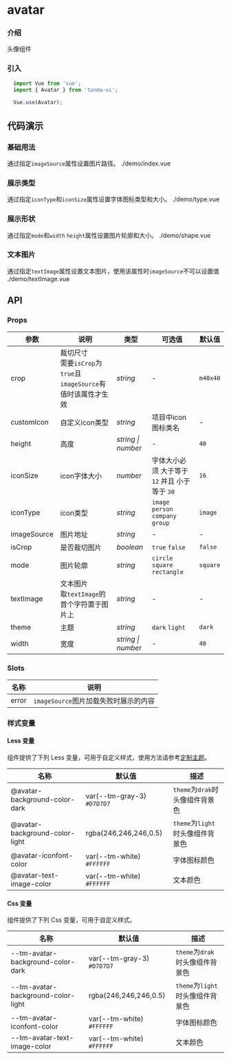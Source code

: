 # avatar

### 介绍

头像组件

### 引入

```js
  import Vue from 'vue';
  import { Avatar } from 'tanma-ui';
  
  Vue.use(Avatar);
```

## 代码演示

### 基础用法
通过指定`imageSource`属性设置图片路径。
<demo-code>./demo/index.vue</demo-code>

### 展示类型
通过指定`iconType`和`iconSize`属性设置字体图标类型和大小。
<demo-code>./demo/type.vue</demo-code>

### 展示形状
通过指定`mode`和`width` `height`属性设置图片轮廓和大小。
<demo-code>./demo/shape.vue</demo-code>

### 文本图片
通过指定`textImage`属性设置文本图片，使用该属性时`imageSource`不可以设置值
<demo-code>./demo/textImage.vue</demo-code>


## API

### Props
参数 | 说明 | 类型 | 可选值 | 默认值
-- | -- | -- | -- | --
crop | 裁切尺寸 <br> 需要`isCrop`为`true`且`imageSource`有值时该属性才生效 | _string_ | - | `m40x40`
customIcon | 自定义icon类型 | _string_ | 项目中icon图标类名 | -
height | 高度 | _string \| number_ | - | `40`
iconSize | icon字体大小 | _number_ | 字体大小必须 大于等于 `12` 并且 小于等于 `30` | `16`
iconType | icon类型 | _string_ | `image` `person` `company` `group` | `image`
imageSource | 图片地址 | _string_ | - | -
isCrop | 是否裁切图片 | _boolean_ | `true` `false` | `false`
mode | 图片轮廓 | _string_ | `circle` `square` `rectangle` | `square`
textImage | 文本图片 <br /> 取`textImage`的首个字符置于图片上 | _string_ | - | -
theme | 主题 | _string_ | `dark` `light` | `dark`
width | 宽度 | _string \| number_ | - | `40`

### Slots

名称 | 说明
-- | --
error | `imageSource`图片加载失败时展示的内容

### 样式变量

#### Less 变量

组件提供了下列 Less 变量，可用于自定义样式，使用方法请参考[定制主题](#/theme)。

名称 | 默认值 | 描述
-- | -- | --
@avatar-background-color-dark | var(--tm-gray-3) `#D7D7D7` | `theme`为`drak`时头像组件背景色
@avatar-background-color-light | rgba(246,246,246,0.5) | `theme`为`light`时头像组件背景色
@avatar-iconfont-color | var(--tm-white) `#FFFFFF` | 字体图标颜色
@avatar-text-image-color | var(--tm-white) `#FFFFFF` | 文本颜色

#### Css 变量

组件提供了下列 Css 变量，可用于自定义样式。

名称 | 默认值 | 描述
-- | -- | --
--tm-avatar-background-color-dark | var(--tm-gray-3) `#D7D7D7` | `theme`为`drak`时头像组件背景色
--tm-avatar-background-color-light |  rgba(246,246,246,0.5) | `theme`为`light`时头像组件背景色
--tm-avatar-iconfont-color | var(--tm-white) `#FFFFFF` | 字体图标颜色 
--tm-avatar-text-image-color | var(--tm-white) `#FFFFFF` | 文本颜色